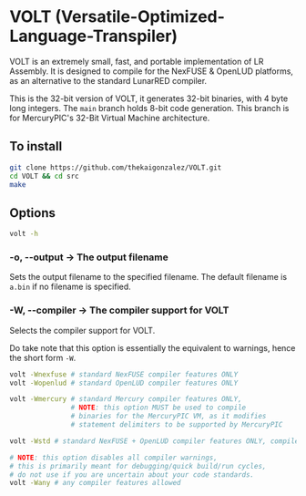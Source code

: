 # VOLT (Versatile-Optimized-Language-Transpiler)

VOLT is an extremely small, fast, and portable implementation of LR Assembly. It
is designed to compile for the NexFUSE & OpenLUD platforms, as an alternative to
the standard LunarRED compiler.

This is the 32-bit version of VOLT, it generates 32-bit binaries, with 4 byte long
integers. The `main` branch holds 8-bit code generation. This branch is for
MercuryPIC's 32-Bit Virtual Machine architecture.

## To install

```bash
git clone https://github.com/thekaigonzalez/VOLT.git
cd VOLT && cd src
make
```

## Options

```bash
volt -h
```

### -o, --output -> The output filename

Sets the output filename to the specified filename. The default filename is
`a.bin` if no filename is specified.

### -W, --compiler -> The compiler support for VOLT

Selects the compiler support for VOLT.

Do take note that this option is essentially the equivalent to warnings, hence
the short form `-W`.

```bash
volt -Wnexfuse # standard NexFUSE compiler features ONLY
volt -Wopenlud # standard OpenLUD compiler features ONLY

volt -Wmercury # standard Mercury compiler features ONLY, 
               # NOTE: this option MUST be used to compile 
               # binaries for the MercuryPIC VM, as it modifies 
               # statement delimiters to be supported by MercuryPIC

volt -Wstd # standard NexFUSE + OpenLUD compiler features ONLY, compiler/bytecode extensions disabled

# NOTE: this option disables all compiler warnings, 
# this is primarily meant for debugging/quick build/run cycles, 
# do not use if you are uncertain about your code standards.
volt -Wany # any compiler features allowed
```
